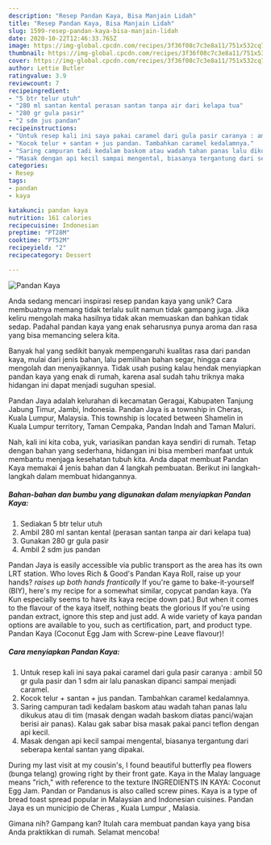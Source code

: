 ```yaml
---
description: "Resep Pandan Kaya, Bisa Manjain Lidah"
title: "Resep Pandan Kaya, Bisa Manjain Lidah"
slug: 1599-resep-pandan-kaya-bisa-manjain-lidah
date: 2020-10-22T12:46:33.765Z
image: https://img-global.cpcdn.com/recipes/3f36f08c7c3e8a11/751x532cq70/pandan-kaya-foto-resep-utama.jpg
thumbnail: https://img-global.cpcdn.com/recipes/3f36f08c7c3e8a11/751x532cq70/pandan-kaya-foto-resep-utama.jpg
cover: https://img-global.cpcdn.com/recipes/3f36f08c7c3e8a11/751x532cq70/pandan-kaya-foto-resep-utama.jpg
author: Lettie Butler
ratingvalue: 3.9
reviewcount: 7
recipeingredient:
- "5 btr telur utuh"
- "280 ml santan kental perasan santan tanpa air dari kelapa tua"
- "280 gr gula pasir"
- "2 sdm jus pandan"
recipeinstructions:
- "Untuk resep kali ini saya pakai caramel dari gula pasir caranya : ambil 50 gr gula pasir dan 1 sdm air lalu panaskan dipanci sampai menjadi caramel."
- "Kocok telur + santan + jus pandan. Tambahkan caramel kedalamnya."
- "Saring campuran tadi kedalam baskom atau wadah tahan panas lalu dikukus atau di tim (masak dengan wadah baskom diatas panci/wajan berisi air panas). Kalau gak sabar bisa masak pakai panci teflon dengan api kecil."
- "Masak dengan api kecil sampai mengental, biasanya tergantung dari seberapa kental santan yang dipakai."
categories:
- Resep
tags:
- pandan
- kaya

katakunci: pandan kaya 
nutrition: 161 calories
recipecuisine: Indonesian
preptime: "PT28M"
cooktime: "PT52M"
recipeyield: "2"
recipecategory: Dessert

---
```



![Pandan Kaya](https://img-global.cpcdn.com/recipes/3f36f08c7c3e8a11/751x532cq70/pandan-kaya-foto-resep-utama.jpg)

Anda sedang mencari inspirasi resep pandan kaya yang unik? Cara membuatnya memang tidak terlalu sulit namun tidak gampang juga. Jika keliru mengolah maka hasilnya tidak akan memuaskan dan bahkan tidak sedap. Padahal pandan kaya yang enak seharusnya punya aroma dan rasa yang bisa memancing selera kita.

Banyak hal yang sedikit banyak mempengaruhi kualitas rasa dari pandan kaya, mulai dari jenis bahan, lalu pemilihan bahan segar, hingga cara mengolah dan menyajikannya. Tidak usah pusing kalau hendak menyiapkan pandan kaya yang enak di rumah, karena asal sudah tahu triknya maka hidangan ini dapat menjadi suguhan spesial.

Pandan Jaya adalah kelurahan di kecamatan Geragai, Kabupaten Tanjung Jabung Timur, Jambi, Indonesia. Pandan Jaya is a township in Cheras, Kuala Lumpur, Malaysia. This township is located between Shamelin in Kuala Lumpur territory, Taman Cempaka, Pandan Indah and Taman Maluri.


Nah, kali ini kita coba, yuk, variasikan pandan kaya sendiri di rumah. Tetap dengan bahan yang sederhana, hidangan ini bisa memberi manfaat untuk membantu menjaga kesehatan tubuh kita. Anda dapat membuat Pandan Kaya memakai 4 jenis bahan dan 4 langkah pembuatan. Berikut ini langkah-langkah dalam membuat hidangannya.

<!--inarticleads1-->

##### Bahan-bahan dan bumbu yang digunakan dalam menyiapkan Pandan Kaya:

1. Sediakan 5 btr telur utuh
1. Ambil 280 ml santan kental (perasan santan tanpa air dari kelapa tua)
1. Gunakan 280 gr gula pasir
1. Ambil 2 sdm jus pandan


Pandan Jaya is easily accessible via public transport as the area has its own LRT station. Who loves Rich &amp; Good&#39;s Pandan Kaya Roll, raise up your hands? *raises up both hands frantically* If you&#39;re game to bake-it-yourself (BIY), here&#39;s my recipe for a somewhat similar, copycat pandan kaya. (Ya Kun especially seems to have its kaya recipe down pat.) But when it comes to the flavour of the kaya itself, nothing beats the glorious If you&#39;re using pandan extract, ignore this step and just add. A wide variety of kaya pandan options are available to you, such as certification, part, and product type. Pandan Kaya (Coconut Egg Jam with Screw-pine Leave flavour)! 

<!--inarticleads2-->

##### Cara menyiapkan Pandan Kaya:

1. Untuk resep kali ini saya pakai caramel dari gula pasir caranya : ambil 50 gr gula pasir dan 1 sdm air lalu panaskan dipanci sampai menjadi caramel.
1. Kocok telur + santan + jus pandan. Tambahkan caramel kedalamnya.
1. Saring campuran tadi kedalam baskom atau wadah tahan panas lalu dikukus atau di tim (masak dengan wadah baskom diatas panci/wajan berisi air panas). Kalau gak sabar bisa masak pakai panci teflon dengan api kecil.
1. Masak dengan api kecil sampai mengental, biasanya tergantung dari seberapa kental santan yang dipakai.


During my last visit at my cousin&#39;s, I found beautiful butterfly pea flowers (bunga telang) growing right by their front gate. Kaya in the Malay language means &#34;rich,&#34; with reference to the texture INGREDIENTS IN KAYA: Coconut Egg Jam. Pandan or Pandanus is also called screw pines. Kaya is a type of bread toast spread popular in Malaysian and Indonesian cuisines. Pandan Jaya es un municipio de Cheras , Kuala Lumpur , Malasia. 

Gimana nih? Gampang kan? Itulah cara membuat pandan kaya yang bisa Anda praktikkan di rumah. Selamat mencoba!

